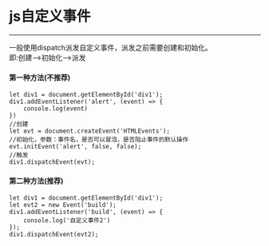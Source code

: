 # js自定义事件
---
一般使用dispatch派发自定义事件，派发之前需要创建和初始化。<br/>
即:创建—>初始化—>派发

#### 第一种方法(不推荐)
```
let div1 = document.getElementById('div1');
div1.addEventListener('alert', (event) => {
    console.log(event)
})
//创建
let evt = document.createEvent('HTMLEvents');
//初始化，参数：事件名，是否可以冒泡，是否阻止事件的默认操作
evt.initEvent('alert', false, false);
//触发
div1.dispatchEvent(evt);
```
#### 第二种方法(推荐)
```
let div1 = document.getElementById('div1');
let evt2 = new Event('build');
div1.addEventListener('build', (event) => {
    console.log('自定义事件2')
});
div1.dispatchEvent(evt2);

```